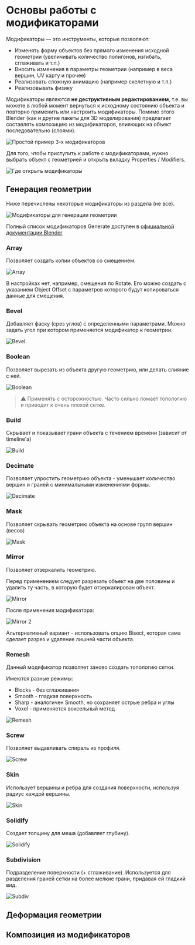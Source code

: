 # Основы работы с модификаторами

Модификаторы — это инструменты, которые позволяют:

* Изменять форму объектов без прямого изменения исходной геометрии (увеличивать количество полигонов, изгибать, сглаживать и т.п.)
* Вносить изменения в параметры геометрии (например в веса вершин, UV карту и прочее)
* Реализовать сложную анимацию (например скелетную и т.п.)
* Реализовывать физику

Модификаторы являются **не деструктивным редактированием**, т.е. вы можете в любой момент вернуться к исходному состоянию объекта и повторно применить или настроить модификаторы. Помимо этого Blender (как и другие пакеты для 3D моделирования) предлагает составлять композицию из модификаторов, влияющих на объект последовательно (слоями).

![Простой пример 3-х модификаторов](assets/03_demo_modifiers.webp)

Для того, чтобы приступить к работе с модификаторами, нужно выбрать объект с геометрией и открыть вкладку Properties / Modifiers.

![Где открыть модификаторы](assets/03_where_to_open_modifiers.png)

## Генерация геометрии

Ниже перечислены некоторые модификаторы из раздела (не все).

![Модификаторы для генерации геометрии](assets/03_generate_modifiers.png)

Полный список модификаторов Generate доступен в [официальной документации Blender](https://docs.blender.org/manual/ru/dev/modeling/modifiers/generate/index.html)

### Array

Позволяет создать копии объектов со смещением.

![Array](assets/03_mod_gen_array.png)

В настройках нет, например, смещения по Rotate. Его можно создать с указанием Object Offset с параметров которого будут копироваться данные для смещения.

### Bevel

Добавляет фаску (срез углов) с определенными параметрами. Можно задать угол при котором применяется модификатор к геометрии.

![Bevel](assets/03_mod_gen_bevel.png)

### Boolean

Позволяет вырезать из объекта другую геометрию, или делать слияние с ней.

![Boolean](assets/03_mod_gen_boolean.png)

> ⚠️ Применять с осторожностью. Часто сильно ломает топологию и приводит к очень плохой сетке.

### Build

Скрывает и показывает грани объекта с течением времени (зависит от timeline'а)

![Build](assets/03_mod_gen_build.webp)

### Decimate

Позволяет упростить геометрию объекта - уменьшает количество вершин и граней с минимальными изменениями формы.

![Decimate](assets/03_mod_gen_decimate.webp)

### Mask

Позволяет скрывать геометрию объекта на основе групп вершин (весов)

![Mask](assets/03_mod_gen_mask.webp)

### Mirror

Позволяет отзеркалить геометрию.

Перед применением следует разрезать объект на две половины и удалить ту часть, в которую будет отзеркалирован объект.

![Mirror](assets/03_mod_gen_mirror.webp)

После применения модификатора:

![Mirror 2](assets/03_mod_gen_mirror2.webp)

Альтернативный вариант - использовать опцию Bisect, которая сама сделает разрез и удаление лишней части объекта.
### Remesh

Данный модификатор позволяет заново создать топологию сетки.

Имеются разные режимы:

* Blocks - без сглаживания
* Smooth - гладкая поверхность
* Sharp - аналогичен Smooth, но сохраняет острые ребра и углы
* Voxel - применяется воксельный метод

![Remesh](assets/03_mod_gen_remesh.png)

### Screw

Позволяет выдавливать спираль из профиля.

![Screw](assets/03_mod_gen_screw.webp)

### Skin

Использует вершины и ребра для создания поверхности, используя радиус каждой вершины.

![Skin](assets/03_mod_gen_skin.png)

### Solidify

Создает толщину для меша (добавляет глубину).

![Solidify](assets/03_mod_gen_solidify.webp)

### Subdivision

Подразделение поверхности (+ сглаживание). Используется для разделения граней сетки на более мелкие грани, придавая ей гладкий вид.

![Subdiv](assets/03_mod_gen_subdiv.webp)

## Деформация геометрии

## Композиция из модификаторов
